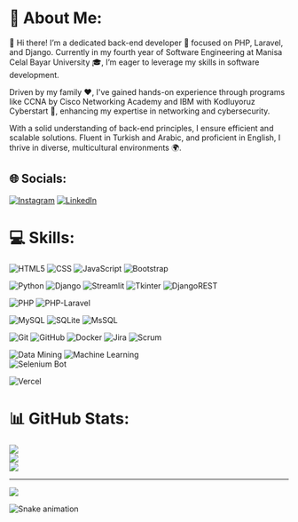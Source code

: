 # 💫 About Me:
👋 Hi there! I’m a dedicated back-end developer 🌟 focused on PHP, Laravel, and Django. Currently in my fourth year of Software Engineering at Manisa Celal Bayar University 🎓, I’m eager to leverage my skills in software development.

Driven by my family ❤️, I've gained hands-on experience through programs like CCNA by Cisco Networking Academy and IBM with Kodluyoruz Cyberstart 🔧, enhancing my expertise in networking and cybersecurity.

With a solid understanding of back-end principles, I ensure efficient and scalable solutions. Fluent in Turkish and Arabic, and proficient in English, I thrive in diverse, multicultural environments 🌍.



## 🌐 Socials:
[![Instagram](https://img.shields.io/badge/Instagram-%23E4405F.svg?logo=Instagram&logoColor=white)](https://www.instagram.com/_r1wi/) 
[![LinkedIn](https://img.shields.io/badge/LinkedIn-%230077B5.svg?logo=linkedin&logoColor=white)](https://tr.linkedin.com/in/motazsoftware)

# 💻 Skills:
![HTML5](https://img.shields.io/badge/html5-%23E34F26.svg?style=for-the-badge&logo=html5&logoColor=white) 
![CSS](https://img.shields.io/badge/css-%23E34F26.svg?style=for-the-badge&logo=css&logoColor=white) 
![JavaScript](https://img.shields.io/badge/javascript-%23323330.svg?style=for-the-badge&logo=javascript&logoColor=%23F7DF1E) 
![Bootstrap](https://img.shields.io/badge/bootstrap-%238511FA.svg?style=for-the-badge&logo=bootstrap&logoColor=white)  

![Python](https://img.shields.io/badge/python-3670A0?style=for-the-badge&logo=python&logoColor=ffdd54)
![Django](https://img.shields.io/badge/django-%23092E20.svg?style=for-the-badge&logo=django&logoColor=white) 
![Streamlit](https://img.shields.io/badge/streamlit-%23092E20.svg?style=for-the-badge&logo=streamlit&logoColor=white) 
![Tkinter](https://img.shields.io/badge/tkinter-%23092E20.svg?style=for-the-badge&logo=tkinter&logoColor=white) 
![DjangoREST](https://img.shields.io/badge/DJANGO-REST-ff1709?style=for-the-badge&logo=django&logoColor=white&color=ff1709&labelColor=gray) 

![PHP](https://img.shields.io/badge/php-ff1709?style=for-the-badge&logo=php&logoColor=white&color=ff1709&labelColor=gray) 
![PHP-Laravel](https://img.shields.io/badge/Laravel-ff1709?style=for-the-badge&logo=Laravel&logoColor=white&color=ff1709&labelColor=gray) 

![MySQL](https://img.shields.io/badge/mysql-4479A1.svg?style=for-the-badge&logo=mysql&logoColor=white) 
![SQLite](https://img.shields.io/badge/SQLite-4479A1.svg?style=for-the-badge&logo=SQLite&logoColor=white) 
![MsSQL](https://img.shields.io/badge/mssql-4479A1.svg?style=for-the-badge&logo=mssql&logoColor=white) 

![Git](https://img.shields.io/badge/git-%23F05033.svg?style=for-the-badge&logo=git&logoColor=white) 
![GitHub](https://img.shields.io/badge/github-%23121011.svg?style=for-the-badge&logo=github&logoColor=white) 
![Docker](https://img.shields.io/badge/docker-%230db7ed.svg?style=for-the-badge&logo=docker&logoColor=white) 
![Jira](https://img.shields.io/badge/jira-%230A0FFF.svg?style=for-the-badge&logo=jira&logoColor=white) 
![Scrum](https://img.shields.io/badge/scrum-%230A0FFF.svg?style=for-the-badge&logo=scrum&logoColor=white) 

![Data Mining](https://img.shields.io/badge/web-scraping-%230A0FFF.svg?style=for-the-badge&logo=web-scraping&logoColor=white) 
![Machine Learning](https://img.shields.io/badge/Machine-learning-%230A0FFF.svg?style=for-the-badge&logo=Machine&logoColor=white)  
![Selenium Bot](https://img.shields.io/badge/Selenium-%230A0FFF.svg?style=for-the-badge&logo=Selenium&logoColor=white)  


![Vercel](https://img.shields.io/badge/vercel-%23000000.svg?style=for-the-badge&logo=vercel&logoColor=white) 


# 📊 GitHub Stats:
![](https://github-readme-stats.vercel.app/api?username=motaz-ahmed-rawi&theme=dark&hide_border=false&include_all_commits=false&count_private=true)<br/>
![](https://github-readme-streak-stats.herokuapp.com/?user=motaz-ahmed-rawi&theme=dark&hide_border=false)<br/>
![](https://github-readme-stats.vercel.app/api/top-langs/?username=motaz-ahmed-rawi&theme=dark&hide_border=false&include_all_commits=false&count_private=true&layout=compact)

---
[![](https://visitcount.itsvg.in/api?id=motaz-ahmed-rawi&icon=0&color=9)](https://visitcount.itsvg.in)

<!-- Proudly created with GPRM ( https://gprm.itsvg.in ) -->




<img src="https://raw.githubusercontent.com/maurodesouza/maurodesouza/output/snake.svg" alt="Snake animation" />

###
